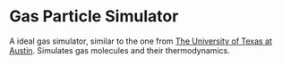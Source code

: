 # Gas Particle Simulator
A ideal gas simulator, similar to the one from [The University of Texas at Austin](https://ch301.cm.utexas.edu/simulations/js/idealgaslaw/). Simulates gas molecules and their thermodynamics.

